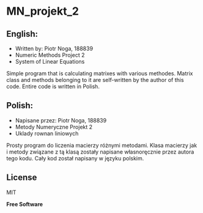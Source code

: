 # MN_projekt_2

## English:

- Written by: Piotr Noga, 188839
- Numeric Methods Project 2
- System of Linear Equations

Simple program that is calculating matrixes with various methodes.
Matrix class and methods belonging to it are self-written by the author of this code.
Entire code is written in Polish.

## Polish:

- Napisane przez: Piotr Noga, 188839
- Metody Numeryczne Projekt 2
- Uklady rownan liniowych 

Prosty program do liczenia macierzy różnymi metodami.
Klasa macierzy jak i metody związane z tą klasą zostały napisane własnoręcznie przez autora tego kodu.
Cały kod został napisany w języku polskim.

## License

MIT

**Free Software**
